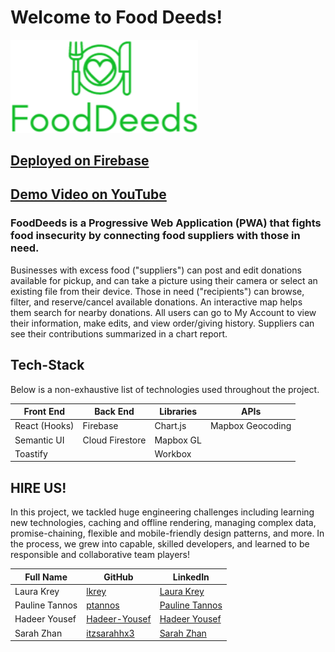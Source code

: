 # Welcome to Food Deeds!

<img src="/src/images/Logo-2.png" width="300">

## <a href="https://capstone-fooddeeds.web.app"> Deployed on Firebase </a>

## <a href="https://youtu.be/OvNzmsk0RFg"> Demo Video on YouTube </a>


<h3>FoodDeeds is a Progressive Web Application (PWA) that fights food insecurity by connecting food suppliers with those in need.</h3>

<p>Businesses with excess food ("suppliers") can post and edit donations available for pickup, and can take a picture using their camera or select an existing file from their device. Those in need ("recipients") can browse, filter, and reserve/cancel available donations. An interactive map helps them search for nearby donations. All users can go to My Account to view their information, make edits, and view order/giving history. Suppliers can see their contributions summarized in a chart report.</p>

## Tech-Stack

Below is a non-exhaustive list of technologies used throughout the project.

<table>
  <thead>
    <tr>
      <th>Front End</th>
      <th>Back End</th>
      <th>Libraries</th>
      <th>APIs</th>
    </tr>
      </thead>
      <tbody>
      <tr>
        <td>React (Hooks)</td>
        <td>Firebase</td>
        <td>Chart.js</td>
        <td>Mapbox Geocoding</td>
      </tr>
      <tr>
        <td>Semantic UI</td>
        <td>Cloud Firestore</td>
        <td>Mapbox GL</td>
        <td></td>
      </tr>
      <tr>
        <td>Toastify</td>
        <td></td>
        <td>Workbox</td>
        <td></td>
      </tr>
      </tbody>
    </table>

## HIRE US!

<p>
        In this project, we tackled huge engineering challenges
        including learning new technologies, caching and offline rendering,
        managing complex data, promise-chaining, flexible and mobile-friendly
        design patterns, and more. In the process, we grew into capable, skilled developers, and learned to be responsible and collaborative team players!
</p>
<table>
      <thead>
        <tr>
          <th>Full Name</th>
          <th>GitHub</th>
          <th>LinkedIn</th>
        </tr>
      </thead>
      <tbody>
            <tr>
              <td>Laura Krey</td>
              <td><a href="https://github.com/lkrey">lkrey</a></td>
              <td><a href="https://www.linkedin.com/in/laurakrey/">Laura Krey</a></td>
            </tr>
            <tr>
              <td>Pauline Tannos</td>
              <td><a href="https://github.com/ptannos">ptannos</a></td>
              <td><a href="https://www.linkedin.com/in/pauline-tannos/">Pauline Tannos</a></td>
            </tr>
            <tr>
              <td>Hadeer Yousef</td>
              <td><a href="https://github.com/Hadeer-Yousef">Hadeer-Yousef</a></td>
              <td><a href="https://www.linkedin.com/in/hadeer-yousef/">Hadeer Yousef</a></td>
            </tr>
            <tr>
              <td>Sarah Zhan</td>
              <td><a href="https://github.com/itzsarahhx3">itzsarahhx3</a></td>
              <td><a href="https://www.linkedin.com/in/sarah-zhan/">Sarah Zhan</a></td>
            </tr>
      </tbody>
  </table>
